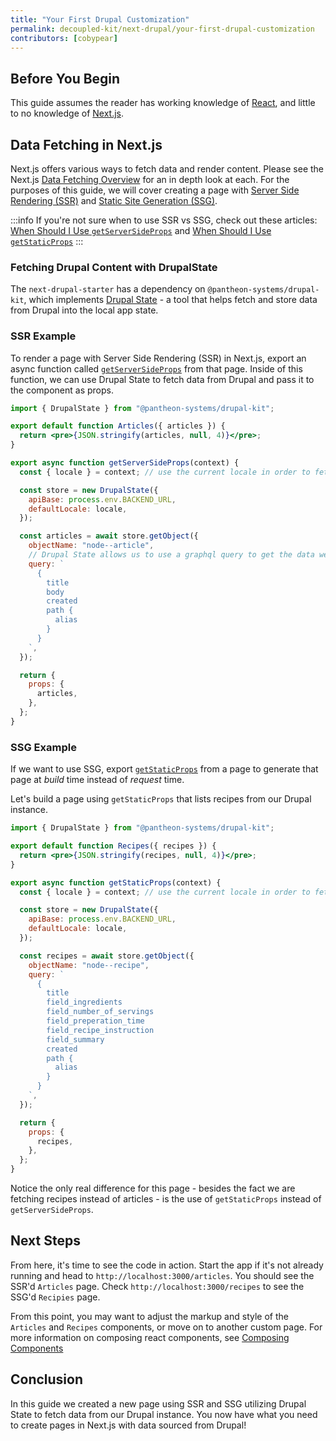 ```yaml
---
title: "Your First Drupal Customization"
permalink: decoupled-kit/next-drupal/your-first-drupal-customization
contributors: [cobypear]
---
```



## Before You Begin

This guide assumes the reader has working knowledge of [React](https://reactjs.org/), and little to no knowledge of [Next.js](https://nextjs.org/).

## Data Fetching in Next.js

Next.js offers various ways to fetch data and render content. Please see the Next.js [Data Fetching Overview](https://nextjs.org/docs/basic-features/data-fetching/overview) for an in depth look at each.
For the purposes of this guide, we will cover creating a page with [Server Side Rendering (SSR)](https://nextjs.org/docs/basic-features/pages#server-side-rendering) and [Static Site Generation (SSG)](https://nextjs.org/docs/basic-features/pages#static-generation-recommended).

:::info
If you're not sure when to use SSR vs SSG, check out these articles: [When Should I Use `getServerSideProps`](https://nextjs.org/docs/basic-features/data-fetching/get-server-side-props#when-should-i-use-getserversideprops) and [When Should I Use `getStaticProps`](https://nextjs.org/docs/basic-features/data-fetching/get-static-props#when-should-i-use-getstaticprops)
:::

### Fetching Drupal Content with DrupalState

The `next-drupal-starter` has a dependency on `@pantheon-systems/drupal-kit`, which implements [Drupal State](https://project.pages.drupalcode.org/drupal_state/en/introduction/) - a tool that helps fetch and store data from Drupal into the local app state.

### SSR Example

To render a page with Server Side Rendering (SSR) in Next.js, export an async function called [`getServerSideProps`](https://nextjs.org/docs/basic-features/data-fetching/get-server-side-props) from that page. Inside of this function, we can use Drupal State to fetch data from Drupal and pass it to the component as props.

```jsx title=pages/articles/index.js
import { DrupalState } from "@pantheon-systems/drupal-kit";

export default function Articles({ articles }) {
  return <pre>{JSON.stringify(articles, null, 4)}</pre>;
}

export async function getServerSideProps(context) {
  const { locale } = context; // use the current locale in order to fetch correct translation

  const store = new DrupalState({
    apiBase: process.env.BACKEND_URL,
    defaultLocale: locale,
  });

  const articles = await store.getObject({
    objectName: "node--article",
    // Drupal State allows us to use a graphql query to get the data we need and nothing extra
    query: `
      {
        title
        body
        created
        path {
          alias
        }
      }
    `,
  });

  return {
    props: {
      articles,
    },
  };
}
```

### SSG Example

If we want to use SSG, export [`getStaticProps`](https://nextjs.org/docs/basic-features/data-fetching/get-static-props) from a page to generate that page at _build_ time instead of _request_ time.

Let's build a page using `getStaticProps` that lists recipes from our Drupal instance.

```jsx title=pages/recipes/index.js
import { DrupalState } from "@pantheon-systems/drupal-kit";

export default function Recipes({ recipes }) {
  return <pre>{JSON.stringify(recipes, null, 4)}</pre>;
}

export async function getStaticProps(context) {
  const { locale } = context; // use the current locale in order to fetch correct translation

  const store = new DrupalState({
    apiBase: process.env.BACKEND_URL,
    defaultLocale: locale,
  });

  const recipes = await store.getObject({
    objectName: "node--recipe",
    query: `
      {
        title
        field_ingredients
        field_number_of_servings
        field_preperation_time
        field_recipe_instruction
        field_summary
        created
        path {
          alias
        }
      }
    `,
  });

  return {
    props: {
      recipes,
    },
  };
}
```

Notice the only real difference for this page - besides the fact we are fetching recipes instead of articles - is the use of `getStaticProps` instead of `getServerSideProps`.

## Next Steps

From here, it's time to see the code in action. Start the app if it's not already running and head to `http://localhost:3000/articles`. You should see the SSR'd `Articles` page.
Check `http://localhost:3000/recipes` to see the SSG'd `Recipies` page.

From this point, you may want to adjust the markup and style of the `Articles` and `Recipes` components, or move on to another custom page. For more information on composing react components, see [Composing Components](https://reactjs.org/docs/components-and-props.html#composing-components)

## Conclusion

In this guide we created a new page using SSR and SSG utilizing Drupal State to fetch data from our Drupal instance.
You now have what you need to create pages in Next.js with data sourced from Drupal!
